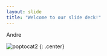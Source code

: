 ```yaml
---
layout: slide
title: "Welcome to our slide deck!"
---
```


Andre

![poptocat2](https://octodex.github.com/images/poptocat_v2.png)
{: .center}
